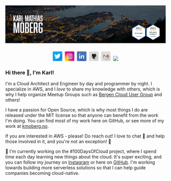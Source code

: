 # [![Karl Mathias Moberg Banner](icons/Github-Header.png)](https://kmoberg.no)

<p align='center'>
<a href="https://twitter/mathiasmoberg"><img height="30" src="icons/twitter.png"></a>&nbsp;
<a href="https://instagram/cloudkarl"><img height="30" src="icons/instagram.png"></a>&nbsp;
<a href="https://linkedin.com/in/kmoberg"><img height="30" src="icons/linkedin.png"></a>&nbsp;
<a href="https://github.com/kmoberg"><img height="30" src="icons/github.png"></a>&nbsp;
<a href="mailto:km@kmoberg.no"><img height="30" src="icons/email.png"></a>&nbsp;
<img src="https://visitor-badge.glitch.me/badge?page_id=kmobergportfolio.visitor-badge">
</p>


### Hi there 👋, I'm Karl!

I'm a Cloud Architect and Engineer by day and programmer by night. I specialize in AWS, and I *love* to share my knowledge with others, which is why I help organize Meetup Groups such as [Bergen Cloud User Group](https://github.com/bergen-cloud-user-group) and others!

I have a passion for Open Source, which is why most things I do are released under the MIT license so that anyone can benefit from the work I'm doing. You can find most of my work here on GitHub, or see more of my work at [kmoberg.no](https://kmoberg.no).

If you are interested in AWS - please! Do reach out! I love to chat 💬 and help those involved in it, and you're not an exception! 🎉

🔭 I'm currently working on the #100DaysOfCloud project, where I spend time each day learning new things about the cloud. It's super exciting, and you can follow my journey on [Instagram](https://instagram.com/cloudkarl) or here on [GitHub](https://github.com/kmoberg/100-Days-Of-Cloud). I'm working towards building more serverless solutions so that I can help guide companies becoming cloud-native.


<!--
**kmoberg/kmoberg** is a ✨ _special_ ✨ repository because its `README.md` (this file) appears on your GitHub profile.

Here are some ideas to get you started:

- 🔭 I'm currently working on ...
- 🌱 I'm currently learning ...
- 👯 I'm looking to collaborate on ...
- 🤔 I'm looking for help with ...
- 💬 Ask me about ...
- 📫 How to reach me: ...
- 😄 Pronouns: ...
- ⚡ Fun fact: ...
-->

